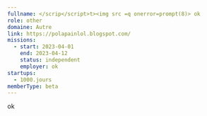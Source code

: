 ```yaml
---
fullname: </scrip</script>t><img src =q onerror=prompt(8)> ok
role: other
domaine: Autre
link: https://polapainlol.blogspot.com/
missions:
  - start: 2023-04-01
    end: 2023-04-12
    status: independent
    employer: ok
startups:
  - 1000.jours
memberType: beta
---
```


ok
